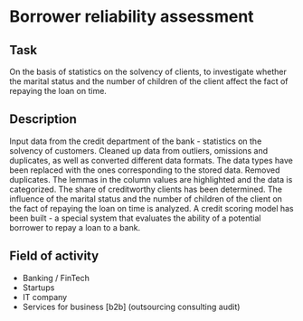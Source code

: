 # Borrower reliability assessment

## Task
On the basis of statistics on the solvency of clients, to investigate whether the marital status and the number of children of the client affect the fact of repaying the loan on time.

## Description
Input data from the credit department of the bank - statistics on the solvency of customers.
Cleaned up data from outliers, omissions and duplicates, as well as converted different data formats. The data types have been replaced with the ones corresponding to the stored data. Removed duplicates. The lemmas in the column values ​​are highlighted and the data is categorized.
The share of creditworthy clients has been determined.
The influence of the marital status and the number of children of the client on the fact of repaying the loan on time is analyzed.
A credit scoring model has been built - a special system that evaluates the ability of a potential borrower to repay a loan to a bank.

## Field of activity

* Banking / FinTech
* Startups
* IT company
* Services for business [b2b] (outsourcing consulting audit)
